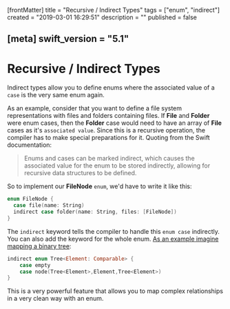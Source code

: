 [frontMatter]
title = "Recursive / Indirect Types"
tags = ["enum", "indirect"]
created = "2019-03-01 16:29:51"
description = ""
published = false

[meta]
swift_version = "5.1"
---

# Recursive / Indirect Types

Indirect types allow
you to define enums where the associated value of a `case` is the very
same enum again. 

As an example, consider that you want to define a file
system representations with files and folders containing files. If
**File** and **Folder** were enum cases, then the **Folder** case would
need to have an array of **File** cases as it\'s `associated value`. Since
this is a recursive operation, the compiler has to make special
preparations for it. Quoting from the Swift documentation:

> Enums and cases can be marked indirect, which causes the associated
> value for the enum to be stored indirectly, allowing for recursive
> data structures to be defined.

So to implement our **FileNode** `enum`, we\'d have to write it like
this:

``` Swift
enum FileNode {
  case file(name: String)
  indirect case folder(name: String, files: [FileNode])
}
```

The `indirect` keyword tells the compiler to handle this `enum case`
indirectly. You can also add the keyword for the whole enum. [As an
example imagine mapping a binary
tree](http://airspeedvelocity.net/2015/07/22/a-persistent-tree-using-indirect-enums-in-swift/):

``` Swift
indirect enum Tree<Element: Comparable> {
    case empty
    case node(Tree<Element>,Element,Tree<Element>)
}
```

This is a very powerful feature that allows you to map complex
relationships in a very clean way with an enum.

